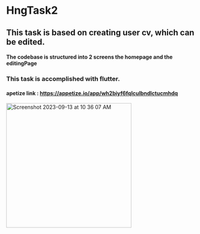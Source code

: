 # HngTask2
## This task is based on creating user cv, which can be edited.
#### The codebase is structured into 2 screens the homepage and the editingPage
### This task is accomplished with flutter.
#### apetize link : https://appetize.io/app/wh2biyf6fqlculbndlctucmhdq

<img width="333" alt="Screenshot 2023-09-13 at 10 36 07 AM" src="https://github.com/lezzycan/HngTask2/assets/54169871/0f0ebfda-520e-43b2-b8d8-89c5803a2d72">
